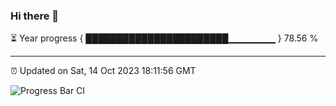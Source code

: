 ### Hi there 👋

⏳ Year progress { ███████████████████████▁▁▁▁▁▁▁ } 78.56 %

---

⏰ Updated on Sat, 14 Oct 2023 18:11:56 GMT

![Progress Bar CI](https://github.com/liununu/liununu/workflows/Progress%20Bar%20CI/badge.svg)
